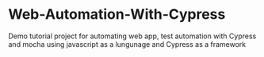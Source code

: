 # Web-Automation-With-Cypress
Demo tutorial project for automating web app, test automation with Cypress and mocha using javascript as a lungunage and Cypress as a framework
